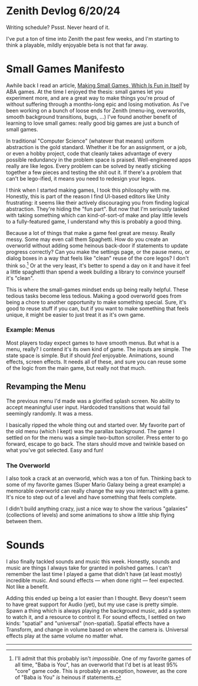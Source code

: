 # Zenith Devlog 6/20/24

Writing schedule? Pssst. Never heard of it.

I've put a ton of time into Zenith the past few weeks, and I'm starting to think a playable, mildly enjoyable beta is not that far away.

# Small Games Manifesto

Awhile back I read an article, [Making Small Games, Which Is Fun in Itself](https://abagames.github.io/joys-of-small-game-development-en/fun_to_make_small_games.html#fn_5) by ABA games. At the time I enjoyed the thesis: small games let you experiment more, and are a great way to make things you're proud of without suffering through a months-long epic and losing motivation. As I've been working on a bunch of loose ends for Zenith (menu-ing, overworlds, smooth background transitions, bugs, ...) I've found another benefit of learning to love small games: really good big games are just a bunch of small games.

In traditional "Computer Science" (whatever that means) uniform abstraction is the gold standard. Whether it be for an assignment, or a job, or even a hobby project, code that cleanly takes advantage of every possible redundancy in the problem space is praised. Well-engineered apps really are like legos. Every problem can be solved by neatly sticking together a few pieces and testing the shit out it. If there's a problem that can't be lego-ified, it means you need to redesign your legos.

I think when I started making games, I took this philosophy with me. Honestly, this is part of the reason I find UI-based editors like Unity frustrating: it seems like their actively discouraging you from finding logical abstraction. They're hiding the "fun part". But now that I'm seriously tasked with taking something which can kind-of-sort-of make and play little levels to a fully-featured game, I understand why this is probably a good thing.

Because a lot of things that make a game feel great are messy. Really messy. Some may even call them Spaghetti. How do you create an overworld without adding some heinous back-door if statements to update progress correctly? Can you make the settings page, or the pause menu, or dialog boxes in a way that feels like "clean" reuse of the core legos? I don't think so.[^1] Or at the very least, it's better to spend a day on it and have it feel a little spaghetti than spend a week building a library to convince yourself it's "clean".

This is where the small-games mindset ends up being really helpful. These tedious tasks become less tedious. Making a good overworld goes from being a chore to another opportunity to make something special. Sure, it's good to reuse stuff if you can, but if you want to make something that feels unique, it might be easier to just treat it as it's own game.

### Example: Menus

Most players today expect games to have smooth menus. But what is a menu, really? I contend it's its own kind of game. The inputs are simple. The state space is simple. But if should _feel_ enjoyable. Animations, sound effects, screen effects. It needs all of these, and sure you can reuse some of the logic from the main game, but really not that much.

## Revamping the Menu

The previous menu I'd made was a glorified splash screen. No ability to accept meaningful user input. Hardcoded transitions that would fail seemingly randomly. It was a mess.

I basically ripped the whole thing out and started over. My favorite part of the old menu (which I kept) was the parallax background. The game I settled on for the menu was a simple two-button scroller. Press enter to go forward, escape to go back. The stars should move and twinkle based on what you've got selected. Easy and fun!

### The Overworld

I also took a crack at an overworld, which was a ton of fun. Thinking back to some of my favorite games (Super Mario Galaxy being a great example) a memorable overworld can really change the way you interract with a game. It's nice to step out of a level and have something that feels complete.

I didn't build anything crazy, just a nice way to show the various "galaxies" (collections of levels) and some animations to show a little ship flying between them.

# Sounds

I also finally tackled sounds and music this week. Honestly, sounds and music are things I always take for granted in polished games. I can't remember the last time I played a game that didn't have (at least mostly) incredible music. And sound effects — when done right — feel expected. Not like a benefit.

Adding this ended up being a lot easier than I thought. Bevy doesn't seem to have great support for Audio (yet), but my use case is pretty simple. Spawn a thing which is always playing the background music, add a system to watch it, and a resource to control it. For sound effects, I settled on two kinds: "spatial" and "universal" (non-spatial). Spatial effects have a Transform, and change in volume based on where the camera is. Universal effects play at the same volume no matter what.

_____________

[^1]: I'll admit that this probably isn't _impossible_. One of my favorite games of all time, "Baba is You", has an overworld that I'd bet is at least 95% "core" game code. This is probably an exception, however, as the core of "Baba is You" _is_ heinous if statements.
